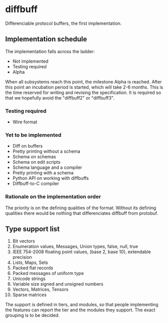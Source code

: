 # diffbuff

Differenciable protocol buffers, the first implementation.

## Implementation schedule

The implementation falls across the ladder:

 * Not implemented
 * Testing required
 * Alpha

When all subsystems reach this point, the milestone Alpha is reached. After
this point an incubation period is started, which will take 2-6 months. This is
the time reserved for writing and revising the specification. It is required so
that we hopefully avoid the "diffbuff2" or "diffbuff3".

### Testing required

 * Wire format

### Yet to be implemented

 * Diff on buffers
 * Pretty printing without a schema
 * Schema on schemas
 * Schema on edit scripts
 * Schema language and a compiler
 * Pretty printing with a schema
 * Python API on working with diffbuffs
 * Diffbuff-to-C compiler

### Rationale on the implementation order

The priority is on the defining qualities of the format. Without its defining
qualities there would be nothing that differenciates diffbuff from protobuf.

## Type support list

 1. Bit vectors
 1. Enumeration values, Messages, Union types, false, null, true
 1. IEEE 754-2008 floating point values, (base 2, base 10), extendable precision
 1. Lists, Maps, Sets
 1. Packed flat records
 1. Packed messages of uniform type
 1. Unicode strings
 1. Variable size signed and unsigned numbers
 1. Vectors, Matrices, Tensors
 1. Sparse matrices

The support is defined in tiers, and modules, so that people implementing the
features can report the tier and the modules they support. The exact grouping
is to be decided.

